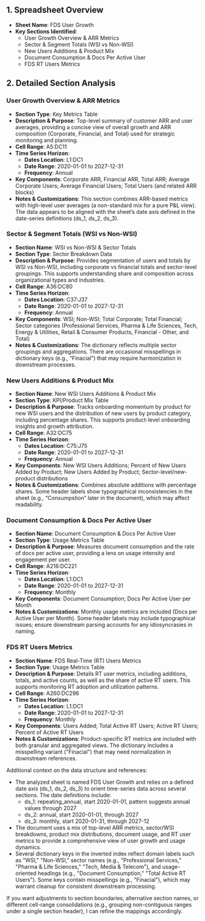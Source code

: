 ## 1. Spreadsheet Overview
- **Sheet Name**: FDS User Growth
- **Key Sections Identified**:
  - User Growth Overview & ARR Metrics
  - Sector & Segment Totals (WSI vs Non-WSI)
  - New Users Additions & Product Mix
  - Document Consumption & Docs Per Active User
  - FDS RT Users Metrics

## 2. Detailed Section Analysis

### User Growth Overview & ARR Metrics
- **Section Type**: Key Metrics Table
- **Description & Purpose**: Top-level summary of customer ARR and user averages, providing a concise view of overall growth and ARR composition (Corporate, Financial, and Total) used for strategic monitoring and planning.
- **Cell Range**: A5:DC11
- **Time Series Horizon**:
  - **Dates Location**: L1:DC1
  - **Date Range**: 2020-01-01 to 2027-12-31
  - **Frequency**: Annual
- **Key Components**: Corporate ARR, Financial ARR, Total ARR; Average Corporate Users; Average Financial Users; Total Users (and related ARR blocks)
- **Notes & Customizations**: This section combines ARR-based metrics with high-level user averages (a non-standard mix for a pure P&L view). The data appears to be aligned with the sheet’s date axis defined in the date-series definitions (ds_1, ds_2, ds_3).

### Sector & Segment Totals (WSI vs Non-WSI)
- **Section Name**: WSI vs Non-WSI & Sector Totals
- **Section Type**: Sector Breakdown Data
- **Description & Purpose**: Provides segmentation of users and totals by WSI vs Non-WSI, including corporate vs financial totals and sector-level groupings. This supports understanding share and composition across organizational types and industries.
- **Cell Range**: A36:DC80
- **Time Series Horizon**:
  - **Dates Location**: C37:J37
  - **Date Range**: 2020-01-01 to 2027-12-31
  - **Frequency**: Annual
- **Key Components**: WSI; Non-WSI; Total Corporate; Total Financial; Sector categories (Professional Services, Pharma & Life Sciences, Tech, Energy & Utilities, Retail & Consumer Products, Financial - Other, and Total)
- **Notes & Customizations**: The dictionary reflects multiple sector groupings and aggregations. There are occasional misspellings in dictionary keys (e.g., “Finacial”) that may require harmonization in downstream processes.

### New Users Additions & Product Mix
- **Section Name**: New WSI Users Additions & Product Mix
- **Section Type**: KPI/Product Mix Table
- **Description & Purpose**: Tracks onboarding momentum by product for new WSI users and the distribution of new users by product category, including percentage shares. This supports product-level onboarding insights and growth attribution.
- **Cell Range**: A32:DC75
- **Time Series Horizon**:
  - **Dates Location**: C75:J75
  - **Date Range**: 2020-01-01 to 2027-12-31
  - **Frequency**: Annual
- **Key Components**: New WSI Users Additions; Percent of New Users Added by Product; New Users Added by Product; Sector-level/new-product distributions
- **Notes & Customizations**: Combines absolute additions with percentage shares. Some header labels show typographical inconsistencies in the sheet (e.g., “Consumpstion” later in the document), which may affect readability.

### Document Consumption & Docs Per Active User
- **Section Name**: Document Consumption & Docs Per Active User
- **Section Type**: Usage Metrics Table
- **Description & Purpose**: Measures document consumption and the rate of docs per active user, providing a lens on usage intensity and engagement per user.
- **Cell Range**: A216:DC221
- **Time Series Horizon**:
  - **Dates Location**: L1:DC1
  - **Date Range**: 2020-01-01 to 2027-12-31
  - **Frequency**: Monthly
- **Key Components**: Document Consumption; Docs Per Active User per Month
- **Notes & Customizations**: Monthly usage metrics are included (Docs per Active User per Month). Some header labels may include typographical issues; ensure downstream parsing accounts for any idiosyncrasies in naming.

### FDS RT Users Metrics
- **Section Name**: FDS Real-Time (RT) Users Metrics
- **Section Type**: Usage Metrics Table
- **Description & Purpose**: Details RT user metrics, including additions, totals, and active counts, as well as the share of active RT users. This supports monitoring RT adoption and utilization patterns.
- **Cell Range**: A260:DC296
- **Time Series Horizon**:
  - **Dates Location**: L1:DC1
  - **Date Range**: 2020-01-01 to 2027-12-31
  - **Frequency**: Monthly
- **Key Components**: Users Added; Total Active RT Users; Active RT Users; Percent of Active RT Users
- **Notes & Customizations**: Product-specific RT metrics are included with both granular and aggregated views. The dictionary includes a misspelling variant ("Finacial") that may need normalization in downstream references.

Additional context on the data structure and references:
- The analyzed sheet is named FDS User Growth and relies on a defined date axis (ds_1, ds_2, ds_3) to orient time-series data across several sections. The date definitions include:
  - ds_1: repeating_annual, start 2020-01-01, pattern suggests annual values through 2027
  - ds_2: annual, start 2020-01-01, through 2027
  - ds_3: monthly, start 2020-01-31, through 2027-12
- The document uses a mix of top-level ARR metrics, sector/WSI breakdowns, product mix distributions, document usage, and RT user metrics to provide a comprehensive view of user growth and usage dynamics.
- Several dictionary keys in the inverted index reflect domain labels such as "WSI," "Non-WSI," sector names (e.g., "Professional Services," "Pharma & Life Sciences," "Tech, Media & Telecom"), and usage-oriented headings (e.g., "Document Consumption," "Total Active RT Users"). Some keys contain misspellings (e.g., "Finacial"), which may warrant cleanup for consistent downstream processing.

If you want adjustments to section boundaries, alternative section names, or different cell-range consolidations (e.g., grouping non-contiguous ranges under a single section header), I can refine the mappings accordingly.